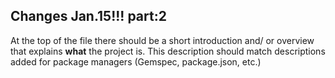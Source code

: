 ## Changes Jan.15!!! part:2

At the top of the file there should be a short introduction and/ or overview that explains **what** the project is. This description should match descriptions added for package managers (Gemspec, package.json, etc.)
